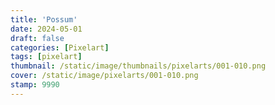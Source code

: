 ```yaml
---
title: 'Possum' 
date: 2024-05-01
draft: false
categories: [Pixelart]
tags: [pixelart]
thumbnail: /static/image/thumbnails/pixelarts/001-010.png
cover: /static/image/pixelarts/001-010.png
stamp: 9990
---
```

